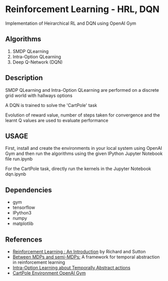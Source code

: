 # Reinforcement Learning - HRL, DQN

Implementation of Heirarchical RL and DQN using OpenAI Gym

## Algorithms

1. SMDP QLearning
2. Intra-Option QLearning
3. Deep Q-Network (DQN)

## Description

SMDP QLearning and Intra-Option QLearning are performed on a discrete grid world with hallways options

A DQN is trained to solve the 'CartPole' task

Evolution of reward value, number of steps taken for convergence and the learnt Q values are used to evaluate performance

## USAGE

First, install and create the environments in your local system using OpenAI Gym and then run the algorithms using the given IPython Jupyter Notebook file run.ipynb

For the CartPole task, directly run the kernels in the Jupyter Notebook dqn.ipynb

## Dependencies

* gym
* tensorflow
* IPython3
* numpy
* matplotlib

## References

* [Reinforcement Learning : An Introduction](http://incompleteideas.net/book/RLbook2018.pdf) by Richard and Sutton
* [Between MDPs and semi-MDPs:](https://people.cs.umass.edu/~barto/courses/cs687/Sutton-Precup-Singh-AIJ99.pdf) A framework for temporal abstraction in reinforcement learning
* [Intra-Option Learning about Temporally Abstract actions](https://web.eecs.umich.edu/~baveja/Papers/ICML98_SPS.pdf)
* [CartPole Environment OpenAI Gym](https://gym.openai.com/envs/CartPole-v0/)
